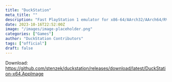 ```yaml
---
title: "DuckStation"
meta_title: ""
description: "Fast PlayStation 1 emulator for x86-64/AArch32/AArch64/RV64"
date: 2023-10-16T22:52:00Z
image: "/images/image-placeholder.png"
categories: ["Games"]
author: "DuckStation Contributors"
tags: ["official"]
draft: false
---
```


Download: https://github.com/stenzek/duckstation/releases/download/latest/DuckStation-x64.AppImage

